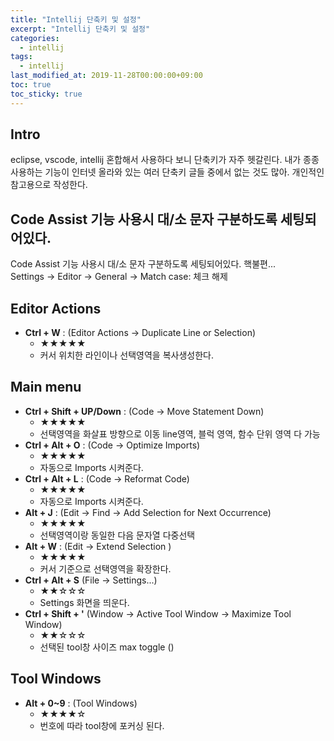 ```yaml
---
title: "Intellij 단축키 및 설정"
excerpt: "Intellij 단축키 및 설정"
categories: 
  - intellij
tags: 
  - intellij
last_modified_at: 2019-11-28T00:00:00+09:00
toc: true
toc_sticky: true
---
```


## Intro
eclipse, vscode, intellij 혼합해서 사용하다 보니 단축키가 자주 헷갈린다.
내가 종종 사용하는 기능이 인터넷 올라와 있는 여러 단축키 글들 중에서 없는 것도 많아.
개인적인 참고용으로 작성한다.

## Code Assist 기능 사용시 대/소 문자 구분하도록 세팅되어있다.
Code Assist 기능 사용시 대/소 문자 구분하도록 세팅되어있다. 핵불편...<br>
Settings -> Editor -> General -> Match case: 체크 해제

## Editor Actions
- **Ctrl + W** : (Editor Actions → Duplicate Line or Selection)
  - ★★★★★
  - 커서 위치한 라인이나 선택영역을 복사생성한다.
  
## Main menu
- **Ctrl + Shift + UP/Down** : (Code → Move Statement Down)
  - ★★★★★
  - 선택영역을 화살표 방향으로 이동 line영역, 블럭 영역, 함수 단위 영역 다 가능
- **Ctrl + Alt + O** : (Code → Optimize Imports)
  - ★★★★★
  - 자동으로 Imports 시켜준다.
- **Ctrl + Alt + L** : (Code → Reformat Code)
  - ★★★★★
  - 자동으로 Imports 시켜준다.
- **Alt + J** : (Edit → Find → Add Selection for Next Occurrence)
  - ★★★★★
  - 선택영역이랑 동일한 다음 문자열 다중선택 
- **Alt + W** : (Edit → Extend Selection  )
  - ★★★★★
  - 커서 기준으로 선택영역을 확장한다.
- **Ctrl + Alt + S** (File → Settings...)
  - ★★☆☆☆
  - Settings 화면을 띄운다.
- **Ctrl + Shift + '** (Window → Active Tool Window → Maximize Tool Window)
  - ★★☆☆☆
  - 선택된 tool창 사이즈 max toggle ()  

## Tool Windows
- **Alt + 0~9** : (Tool Windows)
  - ★★★★☆
  - 번호에 따라 tool창에 포커싱 된다. 
  
  
